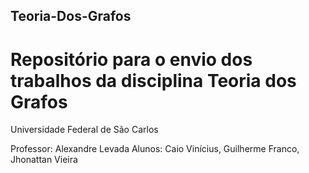 ## Teoria-Dos-Grafos
# Repositório para o envio dos trabalhos da disciplina Teoria dos Grafos


<p>Universidade Federal de São Carlos</p>
Professor: Alexandre Levada  
Alunos: Caio Vinícius, Guilherme Franco, Jhonattan Vieira  
